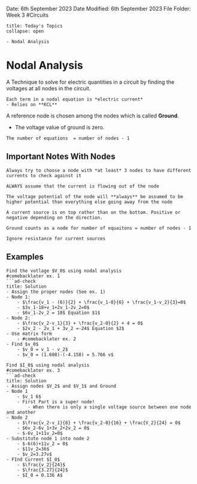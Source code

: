Date: 6th September 2023
Date Modified: 6th September 2023
File Folder: Week 3
#Circuits

```ad-abstract
title: Today's Topics
collapse: open

- Nodal Analysis

```

# Nodal Analysis

A Technique to solve for electric quantities in a circuit by finding the voltages at all nodes in the circuit.

```ad-note
Each term in a nodal equation is *electric current*
- Relies on **KCL**
```

A reference node is chosen among the nodes which is called **Ground**. 
- The voltage value of ground is zero.

```ad-important
The number of equations  = number of nodes - 1
```


## Important Notes With Nodes

```ad-hint
Always try to choose a node with *at least* 3 nodes to have different currents to check against it
```

```ad-note
ALWAYS assume that the current is flowing out of the node
```

```ad-note
The voltage potential of the node will **always** be assumed to be higher potential than everything else going away from the node
```

```ad-note
A current source is on top rather than on the bottom. Positive or negative depending on the direction.
```

```ad-warning
Ground counts as a node for number of equaitons = number of nodes - 1
```

```ad-warning
Ignore resistance for current sources
```
## Examples
```ad-example
Find the votlage $V_0$ using nodal analysis
#comebacklater ex. 1
```ad-check
title: Solution
- Assign the proper nodes (See ex. 1)
- Node 1:
	- $\frac{v_1 - (6)}{2} + \frac{v_1-0}{6} + \frac{v_1-v_2}{3}=0$
	- $3v_1-18+v_1+2v_1-2v_2=0$
	- $6v_1-2v_2 = 18$ Equation $1$
- Node 2:
	- $\frac{v_2-v_1}{3} + \frac{v_2-0}{2} + 4 = 0$
	- $2v_2 - 2v_1 + 3v_2 =-24$ Equation $2$
- Use matrix form
	- #comebacklater ex. 2
- Find $v_0$
	- $v_0 = v_1 - v_2$
	- $v_0 = (1.608)-(-4.158) = 5.766 v$
```

```ad-example
Find $I_0$ using nodal analysis
#comebacklater ex. 3
```ad-check
title: Solution
- Assign nodes $V_2$ and $V_1$ and Ground
- Node 1
	- $v_1 6$
	- First Part is a super node!
		- When there is only a single voltage source between one node and another
- Node 2
	- $\frac{v_2-v_1}{8} + \frac{v_2-0}{16} + \frac{V_2}{24} = 0$
	- $6v_2-6v_1+3v_2+2v_2 = 0$
	- $-6v_1+11v_2=0$
- Substitute node 1 into node 2
	- $-6(6)+11v_2 = 0$
	- $11v_2=36$
	- $v_2=3.27v$
- FInd Current $I_0$
	- $\frac{v_2}{24}$
	- $\frac{3.27}{24}$
	- $I_0 = 0.136 A$
```






